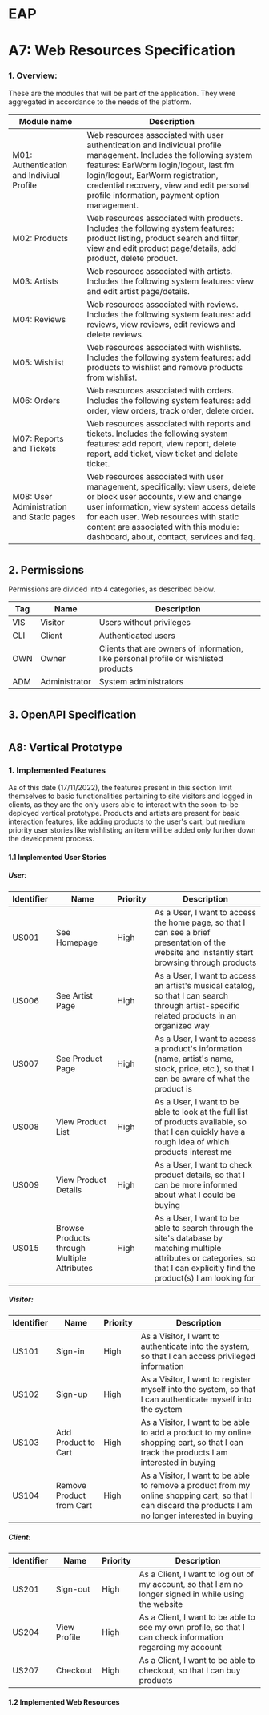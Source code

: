 # EAP 

# A7: Web Resources Specification

### 1. Overview:
These are the modules that will be part of the application. They were aggregated in accordance to the needs of the platform.

|Module name|Description|
|---|---|
|M01: Authentication and Indiviual Profile|Web resources associated with user authentication and individual profile management. Includes the following system features: EarWorm login/logout, last.fm login/logout, EarWorm registration, credential recovery, view and edit personal profile information, payment option management.| 
|M02: Products|Web resources associated with products. Includes the following system features: product listing, product search and filter, view and edit product page/details, add product, delete product.| 
|M03: Artists|Web resources associated with artists. Includes the following system features: view and edit artist page/details.| 
|M04: Reviews|Web resources associated with reviews. Includes the following system features: add reviews, view reviews, edit reviews and delete reviews.|
|M05: Wishlist|Web resources associated with wishlists. Includes the following system features: add products to wishlist and remove products from wishlist.
|M06: Orders|Web resources associated with orders. Includes the following system features: add order, view orders, track order, delete order.|
|M07: Reports and Tickets|Web resources associated with reports and tickets. Includes the following system features: add report, view report, delete report, add ticket, view ticket and delete ticket.|
|M08: User Administration and Static pages|Web resources associated with user management, specifically: view users, delete or block user accounts, view and change user information, view system access details for each user. Web resources with static content are associated with this module: dashboard, about, contact, services and faq.|

#

## 2. Permissions
Permissions are divided into 4 categories, as described below.

|Tag|Name|Description|
|---|---|---|
|VIS|Visitor|Users without privileges|
|CLI|Client|Authenticated users|
|OWN|Owner|Clients that are owners of information, like personal profile or wishlisted products|
|ADM|Administrator|System administrators|

#

## 3. OpenAPI Specification

#

## A8: Vertical Prototype

### 1. Implemented Features
As of this date (17/11/2022), the features present in this section limit themselves to basic functionalities pertaining to site visitors and logged in clients, as they are the only users able to interact with the soon-to-be deployed vertical prototype. Products and artists are present for basic interaction features, like adding products to the user's cart, but medium priority user stories like wishlisting an item will be added only further down the development process. 

#### 1.1 Implemented User Stories

##### User:

|Identifier|Name|Priority|Description|
|---|---|---|---|
|US001|See Homepage|High|As a User, I want to access the home page, so that I can see a brief presentation of the website and instantly start browsing through products|
|US006|See Artist Page|High|As a User, I want to access an artist's musical catalog, so that I can search through artist-specific related products in an organized way|
|US007|See Product Page|High|As a User, I want to access a product's information (name, artist's name, stock, price, etc.), so that I can be aware of what the product is|
|US008|View Product List|High|As a User, I want to be able to look at the full list of products available, so that I can quickly have a rough idea of which products interest me|
|US009|View Product Details|High|As a User, I want to check product details, so that I can be more informed about what I could be buying|
|US015|Browse Products through Multiple Attributes|High|As a User, I want to be able to search through the site's database by matching multiple attributes or categories, so that I can explicitly find the product(s) I am looking for|


##### Visitor:

|Identifier|Name|Priority|Description|
|---|---|---|---|
|US101|Sign-in|High|As a Visitor, I want to authenticate into the system, so that I can access privileged information|
|US102|Sign-up|High|As a Visitor, I want to register myself into the system, so that I can authenticate myself into the system|
|US103|Add Product to Cart|High|As a Visitor, I want to be able to add a product to my online shopping cart, so that I can track the products I am interested in buying|
|US104|Remove Product from Cart|High|As a Visitor, I want to be able to remove a product from my online shopping cart, so that I can discard the products I am no longer interested in buying|

##### Client:

|Identifier|Name|Priority|Description|
|---|---|---|---|
|US201|Sign-out|High|As a Client, I want to log out of my account, so that I am no longer signed in while using the website|
|US204|View Profile|High|As a Client, I want to be able to see my own profile, so that I can check information regarding my account|
|US207|Checkout|High|As a Client, I want to be able to checkout, so that I can buy products|

#### 1.2 Implemented Web Resources